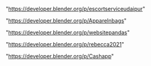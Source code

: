 "https://developer.blender.org/p/escortserviceudaipur"

"https://developer.blender.org/p/Apparelnbags"

"https://developer.blender.org/p/websitepandas"

"https://developer.blender.org/p/rebecca2021"

 
"https://developer.blender.org/p/Cashapp"


 
